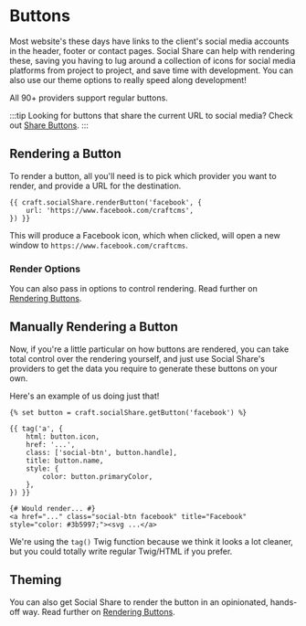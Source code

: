 # Buttons
Most website's these days have links to the client's social media accounts in the header, footer or contact pages. Social Share can help with rendering these, saving you having to lug around a collection of icons for social media platforms from project to project, and save time with development. You can also use our theme options to really speed along development!

All 90+ providers support regular buttons.

:::tip
Looking for buttons that share the current URL to social media? Check out [Share Buttons](docs:feature-tour/share-buttons).
:::

## Rendering a Button
To render a button, all you'll need is to pick which provider you want to render, and provide a URL for the destination.

```twig
{{ craft.socialShare.renderButton('facebook', {
    url: 'https://www.facebook.com/craftcms',
}) }}
```

This will produce a Facebook icon, which when clicked, will open a new window to `https://www.facebook.com/craftcms`.

### Render Options
You can also pass in options to control rendering. Read further on [Rendering Buttons](docs:template-guides/rendering-buttons).

## Manually Rendering a Button
Now, if you're a little particular on how buttons are rendered, you can take total control over the rendering yourself, and just use Social Share's providers to get the data you require to generate these buttons on your own.

Here's an example of us doing just that!

```twig
{% set button = craft.socialShare.getButton('facebook') %}

{{ tag('a', {
    html: button.icon,
    href: '...',
    class: ['social-btn', button.handle],
    title: button.name,
    style: {
        color: button.primaryColor,
    },
}) }}

{# Would render... #}
<a href="..." class="social-btn facebook" title="Facebook" style="color: #3b5997;"><svg ...</a>
```

We're using the `tag()` Twig function because we think it looks a lot cleaner, but you could totally write regular Twig/HTML if you prefer.

## Theming
You can also get Social Share to render the button in an opinionated, hands-off way. Read further on [Rendering Buttons](docs:template-guides/rendering-buttons).

